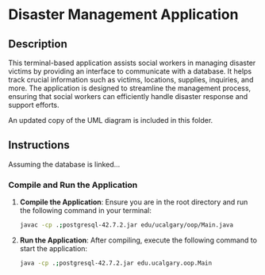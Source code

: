 # Disaster Management Application

## Description
This terminal-based application assists social workers in managing disaster victims by providing an interface to communicate with a database. It helps track crucial information such as victims, locations, supplies, inquiries, and more. The application is designed to streamline the management process, ensuring that social workers can efficiently handle disaster response and support efforts.

An updated copy of the UML diagram is included in this folder.

## Instructions
Assuming the database is linked...

### Compile and Run the Application
1. **Compile the Application**: Ensure you are in the root directory and run the following command in your terminal:
    ```sh
    javac -cp .;postgresql-42.7.2.jar edu/ucalgary/oop/Main.java
    ```
2. **Run the Application**: After compiling, execute the following command to start the application:
    ```sh
    java -cp .;postgresql-42.7.2.jar edu.ucalgary.oop.Main
    ```
